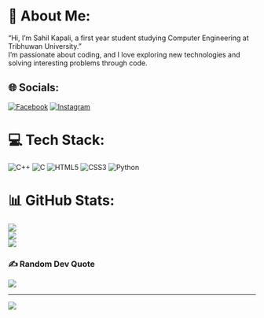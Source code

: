 # 💫 About Me:
“Hi, I’m Sahil Kapali, a first year student studying Computer Engineering at Tribhuwan University.”<br>I’m passionate about coding, and I love exploring new technologies and solving interesting problems through code.


## 🌐 Socials:
[![Facebook](https://img.shields.io/badge/Facebook-%231877F2.svg?logo=Facebook&logoColor=white)](https://facebook.com/https://www.facebook.com/Kapali.Sahil) [![Instagram](https://img.shields.io/badge/Instagram-%23E4405F.svg?logo=Instagram&logoColor=white)](https://instagram.com/sahilkapali) 

# 💻 Tech Stack:
![C++](https://img.shields.io/badge/c++-%2300599C.svg?style=for-the-badge&logo=c%2B%2B&logoColor=white) ![C](https://img.shields.io/badge/c-%2300599C.svg?style=for-the-badge&logo=c&logoColor=white) ![HTML5](https://img.shields.io/badge/html5-%23E34F26.svg?style=for-the-badge&logo=html5&logoColor=white) ![CSS3](https://img.shields.io/badge/css3-%231572B6.svg?style=for-the-badge&logo=css3&logoColor=white) ![Python](https://img.shields.io/badge/python-3670A0?style=for-the-badge&logo=python&logoColor=ffdd54)
# 📊 GitHub Stats:
![](https://github-readme-stats.vercel.app/api?username=sahilkapali&theme=dark&hide_border=false&include_all_commits=false&count_private=false)<br/>
![](https://github-readme-streak-stats.herokuapp.com/?user=sahilkapali&theme=dark&hide_border=false)<br/>
![](https://github-readme-stats.vercel.app/api/top-langs/?username=sahilkapali&theme=dark&hide_border=false&include_all_commits=false&count_private=false&layout=compact)

### ✍️ Random Dev Quote
![](https://quotes-github-readme.vercel.app/api?type=horizontal&theme=dark)

---
[![](https://visitcount.itsvg.in/api?id=sahilkapali&icon=0&color=0)](https://visitcount.itsvg.in)

